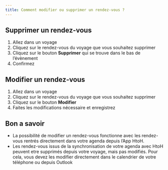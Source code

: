 ```yaml
---
title: Comment modifier ou supprimer un rendez-vous ?
---
```


## Supprimer un rendez-vous

1. Allez dans un voyage
2. Cliquez sur le rendez-vous du voyage que vous souhaitez supprimer
3. Cliquez sur le bouton **Supprimer** qui se trouve dans le bas de l’évènement
4. Confirmez

## Modifier un rendez-vous

1. Allez dans un voyage
2. Cliquez sur le rendez-vous du voyage que vous souhaitez supprimer
3. Cliquez sur le bouton **Modifier**
4. Faites les modifications nécessaire et enregistrez

## Bon a savoir

* La possibilité de modifier un rendez-vous fonctionne avec les rendez-vous rentrés directement dans votre agenda depuis l’App HtoH.
* Les rendez-vous issus de la synchronisation de votre agenda avec HtoH peuvent etre supprimés depuis votre voyage, mais pas modifiés. Pour cela, vous devez les modifier directement dans le calendrier de votre téléphone ou depuis Outlook
